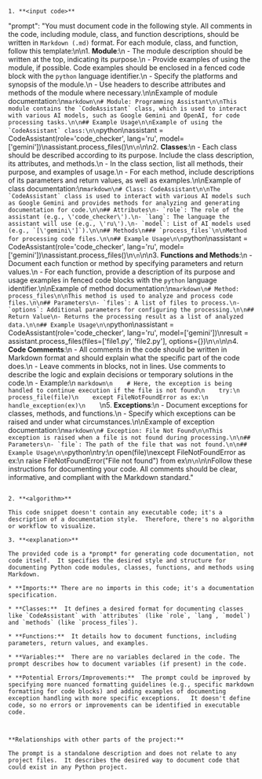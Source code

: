 ```
1. **<input code>**

```
"prompt": "You must document code in the following style. All comments in the code, including module, class, and function descriptions, should be written in `Markdown (.md)` format. For each module, class, and function, follow this template:\n\n1. **Module**:\n    - The module description should be written at the top, indicating its purpose.\n    - Provide examples of using the module, if possible. Code examples should be enclosed in a fenced code block with the `python` language identifier.\n    - Specify the platforms and synopsis of the module.\n    - Use headers to describe attributes and methods of the module where necessary.\n\nExample of module documentation:\n```markdown\n# Module: Programming Assistant\n\nThis module contains the `CodeAssistant` class, which is used to interact with various AI models, such as Google Gemini and OpenAI, for code processing tasks.\n\n## Example Usage\n\nExample of using the `CodeAssistant` class:\n\n```python\nassistant = CodeAssistant(role=\'code_checker\', lang=\'ru\', model=[\'gemini\'])\nassistant.process_files()\n```\n```\n\n2. **Classes**:\n    - Each class should be described according to its purpose. Include the class description, its attributes, and methods.\n    - In the class section, list all methods, their purpose, and examples of usage.\n    - For each method, include descriptions of its parameters and return values, as well as examples.\n\nExample of class documentation:\n```markdown\n# Class: CodeAssistant\n\nThe `CodeAssistant` class is used to interact with various AI models such as Google Gemini and provides methods for analyzing and generating documentation for code.\n\n## Attributes\n- `role`: The role of the assistant (e.g., \'code_checker\').\n- `lang`: The language the assistant will use (e.g., \'ru\').\n- `model`: List of AI models used (e.g., `[\'gemini\']`).\n\n## Methods\n### `process_files`\n\nMethod for processing code files.\n\n## Example Usage\n\n```python\nassistant = CodeAssistant(role=\'code_checker\', lang=\'ru\', model=[\'gemini\'])\nassistant.process_files()\n```\n```\n\n3. **Functions and Methods**:\n    - Document each function or method by specifying parameters and return values.\n    - For each function, provide a description of its purpose and usage examples in fenced code blocks with the `python` language identifier.\n\nExample of method documentation:\n```markdown\n# Method: process_files\n\nThis method is used to analyze and process code files.\n\n## Parameters\n- `files`: A list of files to process.\n- `options`: Additional parameters for configuring the processing.\n\n## Return Value\n- Returns the processing result as a list of analyzed data.\n\n## Example Usage\n\n```python\nassistant = CodeAssistant(role=\'code_checker\', lang=\'ru\', model=[\'gemini\'])\nresult = assistant.process_files(files=[\'file1.py\', \'file2.py\'], options={})\n```\n```\n\n4. **Code Comments**:\n    - All comments in the code should be written in Markdown format and should explain what the specific part of the code does.\n    - Leave comments in blocks, not in lines. Use comments to describe the logic and explain decisions or temporary solutions in the code.\n    - Example:\n    ```markdown\n    # Here, the exception is being handled to continue execution if the file is not found\n    try:\n        process_file(file)\n    except FileNotFoundError as ex:\n        handle_exception(ex)\n    ```\n5. **Exceptions**:\n    - Document exceptions for classes, methods, and functions.\n    - Specify which exceptions can be raised and under what circumstances.\n\nExample of exception documentation:\n```markdown\n# Exception: File Not Found\n\nThis exception is raised when a file is not found during processing.\n\n## Parameters\n- `file`: The path of the file that was not found.\n\n## Example Usage\n\n```python\ntry:\n    open(file)\nexcept FileNotFoundError as ex:\n    raise FileNotFoundError("File not found") from ex\n```\n```\n\nFollow these instructions for documenting your code. All comments should be clear, informative, and compliant with the Markdown standard."
```

2. **<algorithm>**

This code snippet doesn't contain any executable code; it's a description of a documentation style.  Therefore, there's no algorithm or workflow to visualize.

3. **<explanation>**

The provided code is a *prompt* for generating code documentation, not code itself.  It specifies the desired style and structure for documenting Python code modules, classes, functions, and methods using Markdown.

* **Imports:** There are no imports in this code; it's a documentation specification.

* **Classes:**  It defines a desired format for documenting classes like `CodeAssistant` with `attributes` (like `role`, `lang`, `model`) and `methods` (like `process_files`).

* **Functions:**  It details how to document functions, including parameters, return values, and examples.

* **Variables:**  There are no variables declared in the code. The prompt describes how to document variables (if present) in the code.

* **Potential Errors/Improvements:**  The prompt could be improved by specifying more nuanced formatting guidelines (e.g., specific markdown formatting for code blocks) and adding examples of documenting exception handling with more specific exceptions.   It doesn't define code, so no errors or improvements can be identified in executable code.



**Relationships with other parts of the project:**

The prompt is a standalone description and does not relate to any project files.  It describes the desired way to document code that could exist in any Python project.
